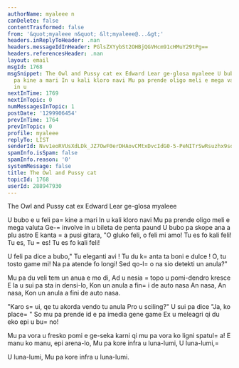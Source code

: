 ```yaml
---
authorName: myaleee n
canDelete: false
contentTrasformed: false
from: '&quot;myaleee n&quot; &lt;myaleee@...&gt;'
headers.inReplyToHeader: .nan
headers.messageIdInHeader: PGlsZXYybSt2OHBjQGVHcm91cHMuY29tPg==
headers.referencesHeader: .nan
layout: email
msgId: 1768
msgSnippet: The Owl and Pussy cat ex Edward Lear ge-glosa myaleee U bubo e u feli
  pa kine a mari In u kali kloro navi Mu pa prende oligo meli e mega valuta Ge-involve
  in u
nextInTime: 1769
nextInTopic: 0
numMessagesInTopic: 1
postDate: '1299906454'
prevInTime: 1764
prevInTopic: 0
profile: myaleee
replyTo: LIST
senderId: Nvv1eoRVUsXdLDk_JZ7OwF0erDHAovCMtxDvcIdG0-5-PeNITrSwRsuzhx9sqfGnVfhgorWUPEYbQfhfrYvcZQ8i0HCSGw
spamInfo.isSpam: false
spamInfo.reason: '0'
systemMessage: false
title: The Owl and Pussy cat
topicId: 1768
userId: 288947930
---
```


The Owl and Pussy cat
ex Edward Lear
ge-glosa myaleee



U bubo e u feli pa=
 kine a mari
In u kali kloro navi
Mu pa prende oligo meli e mega valuta
Ge-=
involve in u bileta de penta paund
U bubo pa skope ana a plu astro
E kanta =
a pusi gitara,
"O gluko feli, o feli mi amo!
Tu es fo kali feli!
Tu es,
Tu =
es!
Tu es fo kali feli!


U feli pa dice a bubo," Tu eleganti avi !
Tu du k=
anta ta boni e dulce !
O, tu tosto game mi! Na pa atende fo longi!
Sed qo-l=
o na sio detekti un anula?"

Mu pa du veli tem un anua e mo di,
Ad u nesia =
topo u pomi-dendro kresce
E la u sui pa sta in densi-lo,
Kon un anula a fin=
i de auto nasa
An nasa,
An nasa,
Kon un anula a fini de auto nasa.

"Karo s=
ui, qe tu akorda vendo tu anula
Pro u sciling?" U sui pa dice "Ja, ko place=
"
So mu pa prende id e pa imedia gene game
Ex u meleagri qi du eko epi u bu=
no!

Mu pa vora u fresko pomi e ge-seka karni
qi mu pa vora ko ligni spatul=
a!
E manu ko manu, epi arena-lo,
Mu pa kore infra u luna-lumi,
U luna-lumi,=

U luna-lumi,
Mu pa kore infra u luna-lumi.




